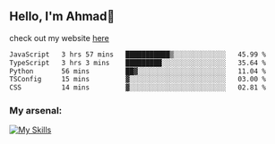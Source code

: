 
## Hello, I'm Ahmad👋

check out my website [here](https://ahmadalwi.com/)

<!--START_SECTION:waka-->

```txt
JavaScript   3 hrs 57 mins   ███████████▒░░░░░░░░░░░░░   45.99 %
TypeScript   3 hrs 3 mins    █████████░░░░░░░░░░░░░░░░   35.64 %
Python       56 mins         ██▓░░░░░░░░░░░░░░░░░░░░░░   11.04 %
TSConfig     15 mins         ▓░░░░░░░░░░░░░░░░░░░░░░░░   03.00 %
CSS          14 mins         ▓░░░░░░░░░░░░░░░░░░░░░░░░   02.81 %
```

<!--END_SECTION:waka-->

### My arsenal:

[![My Skills](https://skillicons.dev/icons?i=js,ts,py,go,react,nextjs,svelte,nodejs,django,tailwind,html,css,sass,firebase,mongodb,postgres,mysql,redis,git,github,docker,vscode,figma,godot)](https://skillicons.dev)
